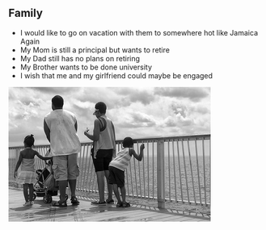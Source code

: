 ## Family

- I would like to go on vacation with them to somewhere hot like Jamaica Again
- My Mom is still a principal but wants to retire
- My Dad still has no plans on retiring
- My Brother wants to be done university
- I wish that me and my girlfriend could maybe be engaged


![giacomo = family](family.jpg)